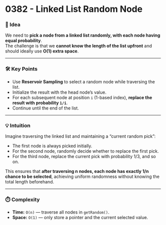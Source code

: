 # 0382 - Linked List Random Node

### 🧠 Idea
We need to **pick a node from a linked list randomly, with each node having equal probability**.  
The challenge is that we **cannot know the length of the list upfront** and should ideally use **O(1) extra space**.

---

### 🛠️ Key Points
- Use **Reservoir Sampling** to select a random node while traversing the list.  
- Initialize the result with the head node’s value.  
- For each subsequent node at position `i` (1-based index), **replace the result with probability `1/i`**.  
- Continue until the end of the list.  

---

### 💡 Intuition
Imagine traversing the linked list and maintaining a “current random pick”:  
- The first node is always picked initially.  
- For the second node, randomly decide whether to replace the first pick.  
- For the third node, replace the current pick with probability 1/3, and so on.  

This ensures that **after traversing n nodes, each node has exactly 1/n chance to be selected**, achieving uniform randomness without knowing the total length beforehand.

---

### ⏱️ Complexity
- **Time:** `O(n)` — traverse all nodes in `getRandom()`.  
- **Space:** `O(1)` — only store a pointer and the current selected value.
